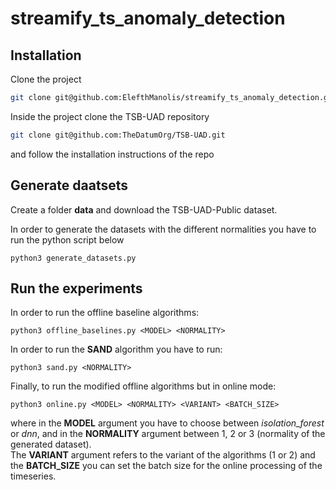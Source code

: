 # streamify_ts_anomaly_detection

## Installation

Clone the project

```bash
git clone git@github.com:ElefthManolis/streamify_ts_anomaly_detection.git
```

Inside the project clone the TSB-UAD repository

```bash
git clone git@github.com:TheDatumOrg/TSB-UAD.git
```

and follow the installation instructions of the repo


## Generate daatsets
Create a folder **data** and download the TSB-UAD-Public dataset.

In order to generate the datasets with the different normalities you have to run the python script below
```
python3 generate_datasets.py 
```


## Run the experiments

In order to run the offline baseline algorithms:

```
python3 offline_baselines.py <MODEL> <NORMALITY>
```

In order to run the **SAND** algorithm you have to run:
```
python3 sand.py <NORMALITY>
```

Finally, to run the modified offline algorithms but in online mode:
```
python3 online.py <MODEL> <NORMALITY> <VARIANT> <BATCH_SIZE>
```

where in the **MODEL** argument you have to choose between *isolation_forest* or *dnn*, and in the **NORMALITY** argument between 1, 2 or 3 (normality of the generated dataset).\
The **VARIANT** argument refers to the variant of the algorithms (1 or 2) and the **BATCH_SIZE** you can set the batch size for the online processing of the timeseries.